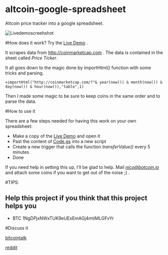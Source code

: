altcoin-google-spreadsheet
==========================

Altcoin price tracker into a google spreadsheet.

![Livedemoscreehshot](http://www.lize.it/up/altcoin_screenshot.png)

#How does it work?
Try the [Live Demo](http://goo.gl/RvCxne ) .

It scrapes data from http://coinmarketcap.com . The data is contained in the sheet called *Price Ticker*.

It all goes down to the magic done by importHtml() function with some tricks and parsing.
```
=importHtml("http://coinmarketcap.com/?"& year(now()) & month(now()) & day(now()) & hour(now()),"table",1)
```
Then I made some magic to be sure to keep coins in the same order and to parse the data.

#How to use it

There are a few steps needed for having this work on your own spreadsheet: 
- Make a copy of the [Live Demo](http://goo.gl/RvCxne )  and open it
- Past the content of [Code.gs](https://github.com/adv0r/altcoin-google-spreadsheet/blob/master/Code.gs) into a new script
- Create a new trigger that calls the function *transferValue()* every 5 minutes
- Done

If you need help in setting this up, I'll be glad to help. Mail *nico@botcoin.io* and attach some coins if you want to get out of the noise ;) .

#TIPS:	
## Help this project if you think that this project helps you
-  BTC	1NgDPjxNWxTUK9eUExEmAGj4mtiMLGFvYr

#Discuss it	
  
 [bitcointalk](https://bitcointalk.org/index.php?topic=368226) 
 
 [reddit](http://www.reddit.com/r/CryptoMarkets/comments/1spnk3/online_spreadsheet_with_altcoins_live_data/) 	
